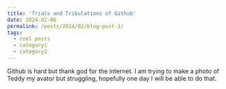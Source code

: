 ```yaml
---
title: 'Trials and Tribulations of Github'
date: 2024-02-06
permalink: /posts/2024/02/blog-post-1/
tags:
  - cool posts
  - category1
  - category2
---
```


Github is hard but thank god for the internet. I am trying to make a photo of Teddy my avator but struggling, hopefully one day I will be able to do that.